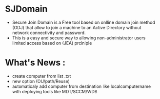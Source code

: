 
# SJDomain

* Secure Join Domain is a Free tool based on onlline domain join method (ODJ) that allow to join a machine to an Active Directory without network connectivity and password.
* This is a easy and secure way to allowing non-administrator users limited access based on (JEA) prciniple


# What's News :
* create computer from list .txt
* new option (OU/path/Reuse)
* automaticaly add computer from destination like localcomputername with deploying tools like MDT/SCCM/WDS


